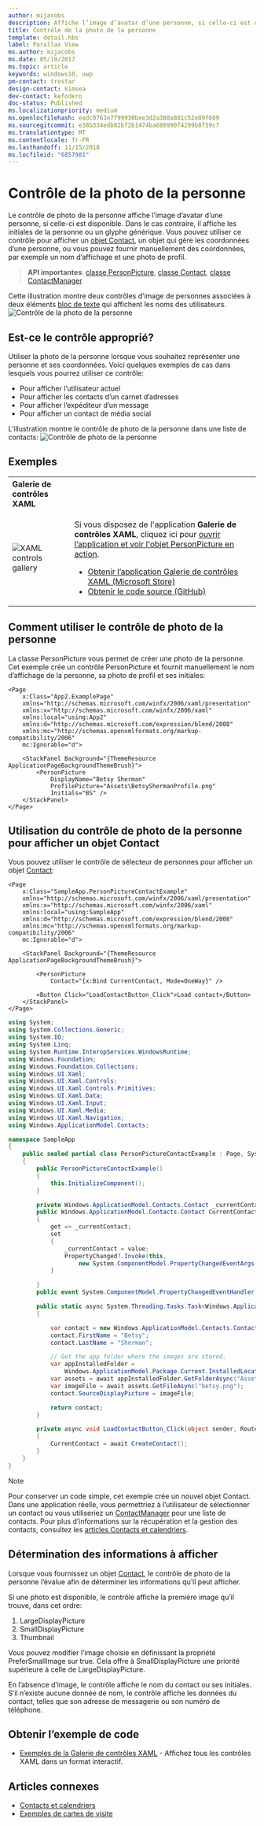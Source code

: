 ```yaml
---
author: mijacobs
description: Affiche l’image d’avatar d’une personne, si celle-ci est disponible. Dans le cas contraire, il affiche les initiales de la personne ou un glyphe générique.
title: Contrôle de la photo de la personne
template: detail.hbs
label: Parallax View
ms.author: mijacobs
ms.date: 05/19/2017
ms.topic: article
keywords: windows10, uwp
pm-contact: trestar
design-contact: kimsea
dev-contact: kefodero
doc-status: Published
ms.localizationpriority: medium
ms.openlocfilehash: eadc0763e7f99930bee3d2a388a881c52e89f609
ms.sourcegitcommit: e38b334edb82bf2b1474ba686990f4299b8f59c7
ms.translationtype: MT
ms.contentlocale: fr-FR
ms.lasthandoff: 11/15/2018
ms.locfileid: "6857981"
---
```

# <a name="person-picture-control"></a>Contrôle de la photo de la personne

Le contrôle de photo de la personne affiche l’image d’avatar d’une personne, si celle-ci est disponible. Dans le cas contraire, il affiche les initiales de la personne ou un glyphe générique. Vous pouvez utiliser ce contrôle pour afficher un [objet Contact](https://docs.microsoft.com/en-us/uwp/api/Windows.ApplicationModel.Contacts.Contact), un objet qui gère les coordonnées d’une personne, ou vous pouvez fournir manuellement des coordonnées, par exemple un nom d’affichage et une photo de profil.  

> **API importantes**: [classe PersonPicture](https://docs.microsoft.com/uwp/api/windows.ui.xaml.controls.personpicture), [classe Contact](https://docs.microsoft.com/en-us/uwp/api/Windows.ApplicationModel.Contacts.Contact), [classe ContactManager](https://docs.microsoft.com/en-us/uwp/api/Windows.ApplicationModel.Contacts.ContactManager)

Cette illustration montre deux contrôles d’image de personnes associées à deux éléments [bloc de texte](text-block.md) qui affichent les noms des utilisateurs. 
![Contrôle de la photo de la personne](images/person-picture/person-picture_hero.png)


## <a name="is-this-the-right-control"></a>Est-ce le contrôle approprié?

Utiliser la photo de la personne lorsque vous souhaitez représenter une personne et ses coordonnées. Voici quelques exemples de cas dans lesquels vous pourrez utiliser ce contrôle:
* Pour afficher l’utilisateur actuel
* Pour afficher les contacts d’un carnet d’adresses
* Pour afficher l’expéditeur d’un message 
* Pour afficher un contact de média social

L’illustration montre le contrôle de photo de la personne dans une liste de contacts: ![Contrôle de photo de la personne](images/person-picture/person-picture-control.png)

## <a name="examples"></a>Exemples

<table>
<th align="left">Galerie de contrôles XAML<th>
<tr>
<td><img src="images/xaml-controls-gallery-sm.png" alt="XAML controls gallery"></img></td>
<td>
    <p>Si vous disposez de l'application <strong style="font-weight: semi-bold">Galerie de contrôles XAML</strong>, cliquez ici pour <a href="xamlcontrolsgallery:/item/PersonPicture">ouvrir l’application et voir l'objet PersonPicture en action</a>.</p>
    <ul>
    <li><a href="https://www.microsoft.com/store/productId/9MSVH128X2ZT">Obtenir l’application Galerie de contrôles XAML (Microsoft Store)</a></li>
    <li><a href="https://github.com/Microsoft/Windows-universal-samples/tree/master/Samples/XamlUIBasics">Obtenir le code source (GitHub)</a></li>
    </ul>
</td>
</tr>
</table>

## <a name="how-to-use-the-person-picture-control"></a>Comment utiliser le contrôle de photo de la personne

La classe PersonPicture vous permet de créer une photo de la personne. Cet exemple crée un contrôle PersonPicture et fournit manuellement le nom d’affichage de la personne, sa photo de profil et ses initiales:

```xaml
<Page
    x:Class="App2.ExamplePage"
    xmlns="http://schemas.microsoft.com/winfx/2006/xaml/presentation"
    xmlns:x="http://schemas.microsoft.com/winfx/2006/xaml"
    xmlns:local="using:App2"
    xmlns:d="http://schemas.microsoft.com/expression/blend/2008"
    xmlns:mc="http://schemas.openxmlformats.org/markup-compatibility/2006"
    mc:Ignorable="d">

    <StackPanel Background="{ThemeResource ApplicationPageBackgroundThemeBrush}">
        <PersonPicture
            DisplayName="Betsy Sherman"
            ProfilePicture="Assets\BetsyShermanProfile.png"
            Initials="BS" />
    </StackPanel>
</Page>
```

## <a name="using-the-person-picture-control-to-display-a-contact-object"></a>Utilisation du contrôle de photo de la personne pour afficher un objet Contact

Vous pouvez utiliser le contrôle de sélecteur de personnes pour afficher un objet [Contact](https://docs.microsoft.com/en-us/uwp/api/Windows.ApplicationModel.Contacts.Contact): 

```xaml
<Page
    x:Class="SampleApp.PersonPictureContactExample"
    xmlns="http://schemas.microsoft.com/winfx/2006/xaml/presentation"
    xmlns:x="http://schemas.microsoft.com/winfx/2006/xaml"
    xmlns:local="using:SampleApp"
    xmlns:d="http://schemas.microsoft.com/expression/blend/2008"
    xmlns:mc="http://schemas.openxmlformats.org/markup-compatibility/2006"
    mc:Ignorable="d">

    <StackPanel Background="{ThemeResource ApplicationPageBackgroundThemeBrush}">

        <PersonPicture
            Contact="{x:Bind CurrentContact, Mode=OneWay}" />
            
        <Button Click="LoadContactButton_Click">Load contact</Button>
    </StackPanel>
</Page>
```

```csharp
using System;
using System.Collections.Generic;
using System.IO;
using System.Linq;
using System.Runtime.InteropServices.WindowsRuntime;
using Windows.Foundation;
using Windows.Foundation.Collections;
using Windows.UI.Xaml;
using Windows.UI.Xaml.Controls;
using Windows.UI.Xaml.Controls.Primitives;
using Windows.UI.Xaml.Data;
using Windows.UI.Xaml.Input;
using Windows.UI.Xaml.Media;
using Windows.UI.Xaml.Navigation;
using Windows.ApplicationModel.Contacts;

namespace SampleApp
{
    public sealed partial class PersonPictureContactExample : Page, System.ComponentModel.INotifyPropertyChanged
    {
        public PersonPictureContactExample()
        {
            this.InitializeComponent();
        }

        private Windows.ApplicationModel.Contacts.Contact _currentContact; 
        public Windows.ApplicationModel.Contacts.Contact CurrentContact
        {
            get => _currentContact;
            set
            {
                _currentContact = value;
                PropertyChanged?.Invoke(this,
                    new System.ComponentModel.PropertyChangedEventArgs(nameof(CurrentContact)));
            }

        }
        public event System.ComponentModel.PropertyChangedEventHandler PropertyChanged;

        public static async System.Threading.Tasks.Task<Windows.ApplicationModel.Contacts.Contact> CreateContact()
        {

            var contact = new Windows.ApplicationModel.Contacts.Contact();
            contact.FirstName = "Betsy";
            contact.LastName = "Sherman";

            // Get the app folder where the images are stored.
            var appInstalledFolder = 
                Windows.ApplicationModel.Package.Current.InstalledLocation;
            var assets = await appInstalledFolder.GetFolderAsync("Assets");
            var imageFile = await assets.GetFileAsync("betsy.png");
            contact.SourceDisplayPicture = imageFile;

            return contact;
        }

        private async void LoadContactButton_Click(object sender, RoutedEventArgs e)
        {
            CurrentContact = await CreateContact();
        }
    }
}
```

> [!NOTE]
> Pour conserver un code simple, cet exemple crée un nouvel objet Contact. Dans une application réelle, vous permettriez à l’utilisateur de sélectionner un contact ou vous utiliseriez un [ContactManager](https://docs.microsoft.com/en-us/uwp/api/Windows.ApplicationModel.Contacts.ContactManager) pour une liste de contacts. Pour plus d’informations sur la récupération et la gestion des contacts, consultez les [articles Contacts et calendriers](../../contacts-and-calendar/index.md). 

## <a name="determining-which-info-to-display"></a>Détermination des informations à afficher

Lorsque vous fournissez un objet [Contact](https://docs.microsoft.com/en-us/uwp/api/Windows.ApplicationModel.Contacts.Contact), le contrôle de photo de la personne l’évalue afin de déterminer les informations qu’il peut afficher. 

Si une photo est disponible, le contrôle affiche la première image qu’il trouve, dans cet ordre:

1. LargeDisplayPicture
1. SmallDisplayPicture
1. Thumbnail

Vous pouvez modifier l’image choisie en définissant la propriété PreferSmallImage sur true. Cela offre à SmallDisplayPicture une priorité supérieure à celle de LargeDisplayPicture.

En l’absence d’image, le contrôle affiche le nom du contact ou ses initiales. S’il n’existe aucune donnée de nom, le contrôle affiche les données du contact, telles que son adresse de messagerie ou son numéro de téléphone. 

## <a name="get-the-sample-code"></a>Obtenir l’exemple de code

- [Exemples de la Galerie de contrôles XAML](https://github.com/Microsoft/Windows-universal-samples/tree/master/Samples/XamlUIBasics) - Affichez tous les contrôles XAML dans un format interactif.

## <a name="related-articles"></a>Articles connexes

* [Contacts et calendriers](../../contacts-and-calendar/index.md)
* [Exemples de cartes de visite](http://go.microsoft.com/fwlink/p/?LinkId=624040)

